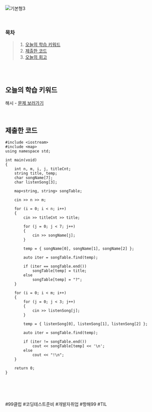 ![기본형3](https://github.com/user-attachments/assets/fb97362f-8371-4829-8f92-0a14439b40de)

<br>

### 목차
> 1. [오늘의 학습 키워드](#오늘의-학습-키워드)
> 2. [제출한 코드](#제출한-코드)
> 3. [오늘의 회고](#오늘의-회고)

<br><br>

## 오늘의 학습 키워드
해시 - [문제 보러가기](https://www.acmicpc.net/problem/31562)

<br>

## 제출한 코드
```
#include <iostream>
#include <map>
using namespace std;

int main(void)
{
	int n, m, i, j, titleCnt;
	string title, temp;
	char songName[7];
	char listenSong[3];

	map<string, string> songTable;

	cin >> n >> m;

	for (i = 0; i < n; i++)
	{
		cin >> titleCnt >> title;

		for (j = 0; j < 7; j++)
		{
			cin >> songName[j];
		}

		temp = { songName[0], songName[1], songName[2] };

		auto iter = songTable.find(temp);

		if (iter == songTable.end())
			songTable[temp] = title;
		else
			songTable[temp] = "?";
	}

	for (i = 0; i < m; i++)
	{
		for (j = 0; j < 3; j++)
		{
			cin >> listenSong[j];
		}

		temp = { listenSong[0], listenSong[1], listenSong[2] };
		
		auto iter = songTable.find(temp);

		if (iter != songTable.end())
			cout << songTable[temp] << '\n';
		else
			cout << "!\n";
	}

	return 0;
}
```

<br>    
<br>
<br>
<br>
#99클럽 #코딩테스트준비 #개발자취업 #항해99 #TIL
